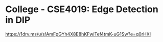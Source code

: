 # College - CSE4019: Edge Detection in DIP

https://1drv.ms/u/s!AmFpGYh4X8E8hKFwiTef4tmK-uG1Sw?e=q0rHXI

